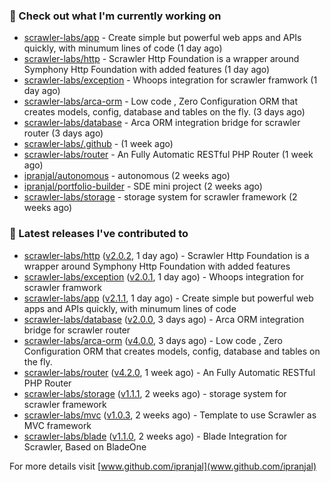 ### 👷 Check out what I'm currently working on

- [scrawler-labs/app](https://github.com/scrawler-labs/app) - Create simple but powerful web apps and APIs quickly, with minumum lines of code (1 day ago)
- [scrawler-labs/http](https://github.com/scrawler-labs/http) - Scrawler Http Foundation is a wrapper around Symphony Http Foundation with added features (1 day ago)
- [scrawler-labs/exception](https://github.com/scrawler-labs/exception) - Whoops integration for scrawler framwork (1 day ago)
- [scrawler-labs/arca-orm](https://github.com/scrawler-labs/arca-orm) -  Low code , Zero Configuration ORM that creates models, config, database and tables on the fly. (3 days ago)
- [scrawler-labs/database](https://github.com/scrawler-labs/database) - Arca ORM integration bridge for scrawler router (3 days ago)
- [scrawler-labs/.github](https://github.com/scrawler-labs/.github) -  (1 week ago)
- [scrawler-labs/router](https://github.com/scrawler-labs/router) - An Fully Automatic RESTful PHP Router (1 week ago)
- [ipranjal/autonomous](https://github.com/ipranjal/autonomous) - autonomous (2 weeks ago)
- [ipranjal/portfolio-builder](https://github.com/ipranjal/portfolio-builder) - SDE mini project (2 weeks ago)
- [scrawler-labs/storage](https://github.com/scrawler-labs/storage) - storage system for scrawler framework (2 weeks ago)

### 🔭 Latest releases I've contributed to

- [scrawler-labs/http](https://github.com/scrawler-labs/http) ([v2.0.2](https://github.com/scrawler-labs/http/releases/tag/v2.0.2), 1 day ago) - Scrawler Http Foundation is a wrapper around Symphony Http Foundation with added features
- [scrawler-labs/exception](https://github.com/scrawler-labs/exception) ([v2.0.1](https://github.com/scrawler-labs/exception/releases/tag/v2.0.1), 1 day ago) - Whoops integration for scrawler framwork
- [scrawler-labs/app](https://github.com/scrawler-labs/app) ([v2.1.1](https://github.com/scrawler-labs/app/releases/tag/v2.1.1), 1 day ago) - Create simple but powerful web apps and APIs quickly, with minumum lines of code
- [scrawler-labs/database](https://github.com/scrawler-labs/database) ([v2.0.0](https://github.com/scrawler-labs/database/releases/tag/v2.0.0), 3 days ago) - Arca ORM integration bridge for scrawler router
- [scrawler-labs/arca-orm](https://github.com/scrawler-labs/arca-orm) ([v4.0.0](https://github.com/scrawler-labs/arca-orm/releases/tag/v4.0.0), 3 days ago) -  Low code , Zero Configuration ORM that creates models, config, database and tables on the fly.
- [scrawler-labs/router](https://github.com/scrawler-labs/router) ([v4.2.0](https://github.com/scrawler-labs/router/releases/tag/v4.2.0), 1 week ago) - An Fully Automatic RESTful PHP Router
- [scrawler-labs/storage](https://github.com/scrawler-labs/storage) ([v1.1.1](https://github.com/scrawler-labs/storage/releases/tag/v1.1.1), 2 weeks ago) - storage system for scrawler framework
- [scrawler-labs/mvc](https://github.com/scrawler-labs/mvc) ([v1.0.3](https://github.com/scrawler-labs/mvc/releases/tag/v1.0.3), 2 weeks ago) - Template to use Scrawler as MVC framework
- [scrawler-labs/blade](https://github.com/scrawler-labs/blade) ([v1.1.0](https://github.com/scrawler-labs/blade/releases/tag/v1.1.0), 2 weeks ago) - Blade Integration for Scrawler, Based on BladeOne

For more details visit [www.github.com/ipranjal](www.github.com/ipranjal)

